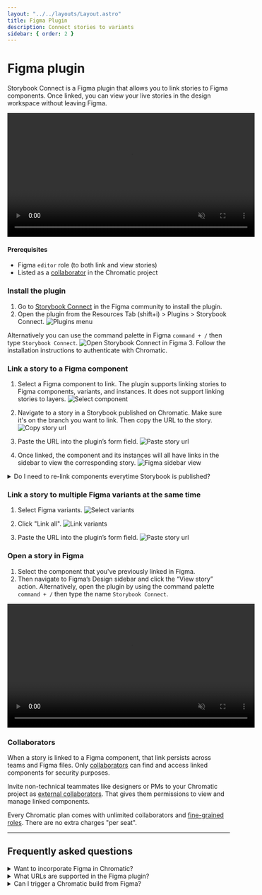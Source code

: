 ```yaml
---
layout: "../../layouts/Layout.astro"
title: Figma Plugin
description: Connect stories to variants
sidebar: { order: 2 }
---
```


# Figma plugin

Storybook Connect is a Figma plugin that allows you to link stories to Figma components. Once linked, you can view your live stories in the design workspace without leaving Figma.

<video autoPlay muted playsInline loop width="560px" class="center" style="pointer-events: none;">
  <source src="/docs/assets/figma-plugin-overview.mp4" type="video/mp4" />
</video>

#### Prerequisites

- Figma `editor` role (to both link and view stories)
- Listed as a [collaborator](#collaborators) in the Chromatic project

### Install the plugin

1. Go to [Storybook Connect](https://www.figma.com/community/plugin/1056265616080331589/Storybook-Connect) in the Figma community to install the plugin.
2. Open the plugin from the Resources Tab (shift+i) > Plugins > Storybook Connect. ![Plugins menu](../../images/figma-plugin-widget-menu.png)

Alternatively you can use the command palette in Figma `command + /` then type `Storybook Connect`. ![Open Storybook Connect in Figma](../../images/figma-plugin-open-in-figma.png) 3. Follow the installation instructions to authenticate with Chromatic.

### Link a story to a Figma component

1. Select a Figma component to link. The plugin supports linking stories to Figma components, variants, and instances. It does not support linking stories to layers. ![Select component](../../images/figma-plugin-select-component.png)

2. Navigate to a story in a Storybook published on Chromatic. Make sure it's on the branch you want to link. Then copy the URL to the story. ![Copy story url](../../images/figma-plugin-copy-url.png)

3. Paste the URL into the plugin’s form field. ![Paste story url](../../images/figma-plugin-paste-url.png)

4. Once linked, the component and its instances will all have links in the sidebar to view the corresponding story. ![Figma sidebar view](../../images/figma-plugin-sidebar-view.png)

<details>
<summary >Do I need to re-link components everytime Storybook is published?</summary>

Nope. Chromatic automatically updates your linked stories to reflect the latest build on the designated branch. That means even when the build URL for a branch changes in Chromatic, the Figma component will always display the latest build on the branch.

</details>

### Link a story to multiple Figma variants at the same time

1. Select Figma variants. ![Select variants](../../images/figma-plugin-select-variants.png)

2. Click "Link all". ![Link variants](../../images/figma-plugin-link-variants.png)

3. Paste the URL into the plugin’s form field. ![Paste story url](../../images/figma-plugin-paste-url.png)

### Open a story in Figma

1. Select the component that you've previously linked in Figma.
2. Then navigate to Figma’s Design sidebar and click the “View story” action. Alternatively, open the plugin by using the command palette `command + /` then type the name `Storybook Connect`.

<video autoPlay muted playsInline loop width="560px" class="center" style="pointer-events: none;">
  <source src="/docs/assets/figma-plugin-open-story.mp4" type="video/mp4" />
</video>

### Collaborators

When a story is linked to a Figma component, that link persists across teams and Figma files. Only [collaborators](/docs/collaborators) can find and access linked components for security purposes.

Invite non-technical teammates like designers or PMs to your Chromatic project as [external collaborators](/docs/collaborators#external-collaborators). That gives them permissions to view and manage linked components.

Every Chromatic plan comes with unlimited collaborators and [fine-grained roles](/docs/collaborators#roles). There are no extra charges "per seat".


---

## Frequently asked questions

<details>
<summary>Want to incorporate Figma in Chromatic?</summary>

Chromatic has [another integration with Figma](/docs/figma-in-chromatic) that brings code and design, side-by-side support into the web app. You’ll be able to view Figma components alongside their linked story right within Chromatic.

</details>

<details>
<summary>What URLs are supported in the Figma plugin?</summary>

The plugin supports two url formats hosted on Chromatic:

| URL Format                       | Example                                                                                                                                                      |
| -------------------------------- | ------------------------------------------------------------------------------------------------------------------------------------------------------------ |
| Story URL in published Storybook | `https://master--5ccbc373887ca40020446347.chromatic.com/?path=/story/button--basic`                                                                          |
| Component URL in Chromatic       | `https://www.chromatic.com/component?appId=5ccbc373887ca40020446347&csfId=button&buildNumber=1242&k=64821b99eedbc52679c33cd6-1200-interactive-true&h=7&b=-1` |

</details>

<details>
<summary>Can I trigger a Chromatic build from Figma?</summary>

No, when you update your Figma project, you must update your code and run a Chromatic build to upgrade the baseline.

</details>
